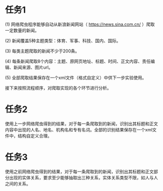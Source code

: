 # 任务1
(1) 网络爬虫程序能够自动从新浪新闻网站（ https://news.sina.com.cn/ ）爬取一定数量的新闻。

(2) 新闻覆盖5种主题类型：体育、军事、科技、国内、国际。

(3) 每类主题爬取的新闻不少于200条。

(4) 每条新闻爬取8个内容：主题、原网页地址、标题、时间、正文内容、责任编辑、新闻来源、图片url。

(5) 全部爬取结果保存在一个xml文件（格式自定义）中供下一步实验使用。

接下来按照流程顺序，对爬取实现的各个环节进行分析。


# 任务2
使用上一步网络爬虫得到的结果，对于每一条爬取到的新闻，识别出其标题和正文内容中出现的人名、地名、机构名和专有名词。全部的识别结果保存在一个xml文件中，结构自定义合理。


# 任务3
使用之前网络爬虫得到的结果，对于每一条爬取到的新闻，识别出其标题和正文部分出现的实体关系，要求至少能够抽取出三种关系，实体关系类型不限，如人与人之间的关系。